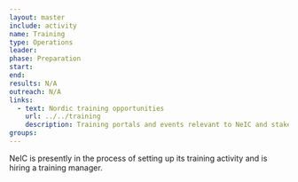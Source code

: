```yaml
---
layout: master
include: activity
name: Training
type: Operations
leader:
phase: Preparation
start:
end:
results: N/A
outreach: N/A
links:
  - text: Nordic training opportunities
    url: ../../training
    description: Training portals and events relevant to NeIC and stakeholders.
groups:
---
```


NeIC is presently in the process of setting up its training activity and is
hiring a training manager.
